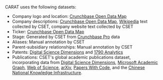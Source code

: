 CARAT uses the following datasets:
- Company logo and location: [Crunchbase Open Data Map](https://data.crunchbase.com/v3.1/docs/open-data-map)
- Company descriptions: [Crunchbase Open Data Map](https://data.crunchbase.com/v3.1/docs/open-data-map), [Wikipedia](https://wikipedia.org) text collected by CSET, company website text collected by CSET
- Ticker: [Crunchbase Open Data Map](https://data.crunchbase.com/v3.1/docs/open-data-map)
- Stage: Generated by CSET from [Crunchbase Pro](https://www.crunchbase.com) data
- Aliases: Manual annotation by CSET
- Parent-subsidiary relationships: Manual annotation by CSET
- Patents: [Digital Science Dimensions](https://www.dimensions.ai) and [1790 Analytics](https://1790analytics.com)
- Publications: CSET's global academic publications dataset, incorporating data from [Digital Science Dimensions](https://www.dimensions.ai/), [Microsoft Academic Graph](https://www.microsoft.com/en-us/research/project/microsoft-academic-graph/), [Web of Science](https://clarivate.com/webofsciencegroup/solutions/web-of-science/), [arXiv](https://arxiv.org/), [Papers With Code](https://paperswithcode.com/), and the [Chinese National Knowledge Infrastructure](http://eng.oversea.cnki.net/).

